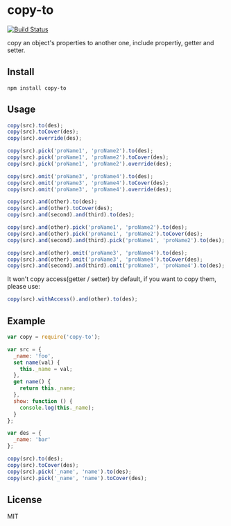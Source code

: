 copy-to
=======

[![Build Status](https://travis-ci.org/node-modules/copy-to.svg?branch=master)](https://travis-ci.org/node-modules/copy-to)

copy an object's properties to another one, include propertiy, getter and setter.

## Install

```
npm install copy-to
```

## Usage

```js
copy(src).to(des);
copy(src).toCover(des);
copy(src).override(des);

copy(src).pick('proName1', 'proName2').to(des);
copy(src).pick('proName1', 'proName2').toCover(des);
copy(src).pick('proName1', 'proName2').override(des);

copy(src).omit('proName3', 'proName4').to(des);
copy(src).omit('proName3', 'proName4').toCover(des);
copy(src).omit('proName3', 'proName4').override(des);

copy(src).and(other).to(des);
copy(src).and(other).toCover(des);
copy(src).and(second).and(third).to(des);

copy(src).and(other).pick('proName1', 'proName2').to(des);
copy(src).and(other).pick('proName1', 'proName2').toCover(des);
copy(src).and(second).and(third).pick('proName1', 'proName2').to(des);

copy(src).and(other).omit('proName3', 'proName4').to(des);
copy(src).and(other).omit('proName3', 'proName4').toCover(des);
copy(src).and(second).and(third).omit('proName3', 'proName4').to(des);
```

It won't copy access(getter / setter) by default, if you want to copy them, please use:

```js
copy(src).withAccess().and(other).to(des);
```

## Example

```js
var copy = require('copy-to');

var src = {
  _name: 'foo',
  set name(val) {
    this._name = val;
  },
  get name() {
    return this._name;
  },
  show: function () {
    console.log(this._name);
  }
};

var des = {
  _name: 'bar'
};

copy(src).to(des);
copy(src).toCover(des);
copy(src).pick('_name', 'name').to(des);
copy(src).pick('_name', 'name').toCover(des);
```

## License
MIT
